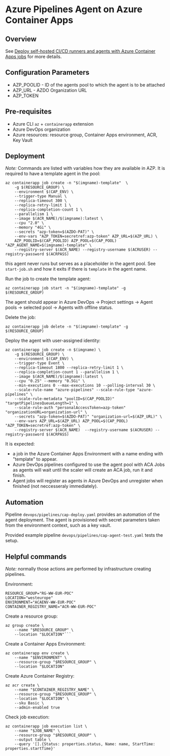 # Azure Pipelines Agent on Azure Container Apps
## Overview
See [Deploy self-hosted CI/CD runners and agents with Azure Container Apps jobs](https://learn.microsoft.com/en-us/azure/container-apps/tutorial-ci-cd-runners-jobs?tabs=bash&pivots=container-apps-jobs-self-hosted-ci-cd-azure-pipelines) for more details.
## Configuration Parameters
* AZP_POOLID - ID of the agents pool to which the agent is to be attached
* AZP_URL - AZDO Organization URL
* AZP_TOKEN

## Pre-requisites
* Azure CLI `az` + `containerapp` extension
* Azure DevOps organization
* Azure resources: resource group, Container Apps environment, ACR, Key Vault

## Deployment
*Note:* Commands are listed with variables how they are available in AZP.
It is required to have a template agent in the pool:
```
az containerapp job create -n "$(imgname)-template"  \
    -g $(RESOURCE_GROUP) \
    --environment $(CAP_ENV) \
    --trigger-type Manual \
    --replica-timeout 300 \
    --replica-retry-limit 1 \
    --replica-completion-count 1 \
    --parallelism 1 \
    --image $(ACR_NAME)/$(imgname):latest \
    --cpu "2.0" \
    --memory "4Gi" \
    --secrets "azp-token=$(AZDO-PAT)" \
    --env-vars "AZP_TOKEN=secretref:azp-token" AZP_URL=$(AZP_URL) \
    AZP_POOLID=$(CAP_POOLID) AZP_POOL=$(CAP_POOL) "AZP_AGENT_NAME=$(imgname)-template" \
    --registry-server $(ACR_NAME) --registry-username $(ACRUSER) --registry-password $(ACRPASS)
```
this agent never runs but serves as a placeholder in the agent pool. See `start-job.sh` and how it exits if there is `template` in the agent name.

Run the job to create the template agent:
```
az containerapp job start -n "$(imgname)-template" -g $(RESOURCE_GROUP)
```
The agent should appear in Azure DevOps -> Project settings -> Agent pools -> selected pool -> Agents with offline status.

Delete the job:
```
az containerapp job delete -n "$(imgname)-template" -g $(RESOURCE_GROUP)
```

Deploy the agent with user-assigned identity:
```
az containerapp job create -n $(imgname) \
    -g $(RESOURCE_GROUP) \
    --environment $(CAP_ENV) \
    --trigger-type Event \
    --replica-timeout 1800 --replica-retry-limit 1 \
    --replica-completion-count 1 --parallelism 1 \
    --image $(ACR_NAME)/$(imgname):latest \
    --cpu "0.25" --memory "0.5Gi" \
    --min-executions 0 --max-executions 10 --polling-interval 30 \
    --scale-rule-name "azure-pipelines" --scale-rule-type "azure-pipelines" \
    --scale-rule-metadata "poolID=$(CAP_POOLID)" "targetPipelinesQueueLength=1" \
    --scale-rule-auth "personalAccessToken=azp-token" "organizationURL=organization-url" \
    --secrets "azp-token=$(AZDO-PAT)" "organization-url=$(AZP_URL)" \
    --env-vars AZP_URL=$(AZP_URL) AZP_POOL=$(CAP_POOL) "AZP_TOKEN=secretref:azp-token" \
    --registry-server $(ACR_NAME)  --registry-username $(ACRUSER) --registry-password $(ACRPASS)
```

It is expected:
* a job in the Azure Container Apps Environment with a name ending with "template" to appear.
* Azure DevOps pipelines configured to use the agent pool with ACA Jobs as agents will wait until the scaler will create an ACA job, run it and finish.
* Agent jobs will register as agents in Azure DevOps and unregister when finished (not neccesseraly immediately).
## Automation
Pipeline `devops/pipelines/cap-deploy.yaml` provides an automation of the agent deployment. The agent is provisioned with secret parameters taken from the environment context, such as a key vault.

Provided example pipeline `devops/pipelines/cap-agent-test.yaml` tests the setup.

## Helpful commands

*Note:* normally those actions are performed by infrastructure creating pipelines.

Environment:
```
RESOURCE_GROUP="RG-WW-EUR-POC"
LOCATION="westeurope"
ENVIRONMENT="ACAENV-WW-EUR-POC"
CONTAINER_REGISTRY_NAME="ACR-WW-EUR-POC"
```

Create a resource group:
```
az group create \
    --name "$RESOURCE_GROUP" \
    --location "$LOCATION"```
```

Create a Container Apps Environment:
```
az containerapp env create \
    --name "$ENVIRONMENT" \
    --resource-group "$RESOURCE_GROUP" \
    --location "$LOCATION"
```

Create Azure Container Registry:
```
az acr create \
    --name "$CONTAINER_REGISTRY_NAME" \
    --resource-group "$RESOURCE_GROUP" \
    --location "$LOCATION" \
    --sku Basic \
    --admin-enabled true
```

Check job execution:
```
az containerapp job execution list \
    --name "$JOB_NAME" \
    --resource-group "$RESOURCE_GROUP" \
    --output table \
    --query '[].{Status: properties.status, Name: name, StartTime: properties.startTime}'
```